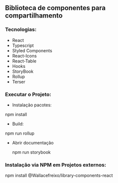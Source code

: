 ## Biblioteca de componentes para compartilhamento

### Tecnologias:

- React
- Typescript
- Styled Components
- React-Icons
- React-Table
- Hooks
- StoryBook
- Rollup
- Terser


### Executar o Projeto:

 - Instalação pacotes: 
 
  npm install
 
 - Build: 
  
  npm run rollup
 
- Abrir documentação

  npm run storybook

### Instalação via NPM em Projetos externos:

npm install @Wallacefreixo/library-components-react
